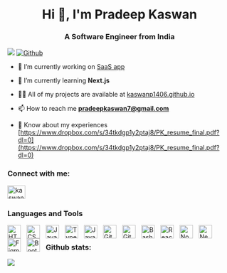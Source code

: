 <h1 align="center">Hi 👋, I'm Pradeep Kaswan</h1>
<h3 align="center">A Software Engineer from India</h3>

<!-- <p align="left"> <img src="https://komarev.com/ghpvc/?username=kaswanp1406&label=Profile%20views&color=0e75b6&style=flat" alt="kaswanp1406" /> </p> -->
![](https://visitor-badge.laobi.icu/badge?page_id=kaswanp1406.kaswanp1406)
[![Github](https://img.shields.io/github/followers/kaswanp1406?label=Follow&style=social)](https://github.com/kaswanp1406)



- 🔭 I’m currently working on [SaaS app](https://github.com/kaswanp1406/SaaS-app)

- 🌱 I’m currently learning **Next.js**

- 👨‍💻 All of my projects are available at [kaswanp1406.github.io](https://kaswanp1406.github.io)

- 📫 How to reach me **pradeepkaswan7@gmail.com**

- 📄 Know about my experiences [https://www.dropbox.com/s/34tkdgp1y2ptaj8/PK_resume_final.pdf?dl=0](https://www.dropbox.com/s/34tkdgp1y2ptaj8/PK_resume_final.pdf?dl=0)

### Connect with me:
<p align="left">
<a href="https://twitter.com/kaswanp1406" target="blank"><img align="center" src="https://raw.githubusercontent.com/rahuldkjain/github-profile-readme-generator/master/src/images/icons/Social/twitter.svg" alt="kaswanp1406" height="30" width="40" /></a>
</p>

### Languages and Tools

<img align="left" alt="HTML" width="30px" style="padding-right:10px;" src="https://cdn.jsdelivr.net/gh/devicons/devicon/icons/html5/html5-plain.svg" />
<img align="left" alt="CSS" width="30px" style="padding-right:10px;" src="https://cdn.jsdelivr.net/gh/devicons/devicon/icons/css3/css3-plain.svg" />
<img align="left" alt="JavaScript" width="30px" style="padding-right:10px;" src="https://cdn.jsdelivr.net/gh/devicons/devicon/icons/javascript/javascript-plain.svg" />
<img align="left" alt="TypeScript" width="30px" style="padding-right:10px;" src="https://cdn.jsdelivr.net/gh/devicons/devicon/icons/typescript/typescript-plain.svg" />
<img align="left" alt="Java" width="30px" style="padding-right:10px;" src="https://cdn.jsdelivr.net/gh/devicons/devicon/icons/java/java-original.svg"/>
<img align="left" alt="Git" width="30px" style="padding-right:10px;" src="https://cdn.jsdelivr.net/gh/devicons/devicon/icons/git/git-original.svg" />
<img align="left" alt="GitHub" width="30px" style="padding-right:10px;" src="https://cdn.jsdelivr.net/gh/devicons/devicon/icons/github/github-original.svg" />
<img align="left" alt="Bash" width="30px" style="padding-right:10px;" src="https://cdn.jsdelivr.net/gh/devicons/devicon/icons/bash/bash-original.svg" /><img align="left" alt="React" width="30px" style="padding-right:10px;" src="https://cdn.jsdelivr.net/gh/devicons/devicon/icons/react/react-original.svg" />
<img align="left" alt="NodeJS" width="30px" style="padding-right:10px;" src="https://cdn.jsdelivr.net/gh/devicons/devicon/icons/nodejs/nodejs-original.svg" />
<img align="left" alt="NextJS" width="30px" style="padding-right:10px;" src="https://cdn.jsdelivr.net/gh/devicons/devicon/icons/nextjs/nextjs-original.svg" />
<img align="left" alt="Figma" width="30px" style="padding-right:10px;" src="https://cdn.jsdelivr.net/gh/devicons/devicon/icons/figma/figma-original.svg" />
<img align="left" alt="Bootstrap" width="30px" style="padding-right:10px;" src="https://cdn.jsdelivr.net/gh/devicons/devicon/icons/bootstrap/bootstrap-original.svg" />
<br />

### Github stats:

![](http://github-profile-summary-cards.vercel.app/api/cards/profile-details?username=kaswanp1406&theme=nord_dark)


